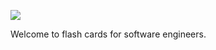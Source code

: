 ![](https://github.com/actions/keytrain/workflows/Test,%20Build,%20Publish/badge.svg)


Welcome to flash cards for software engineers.
